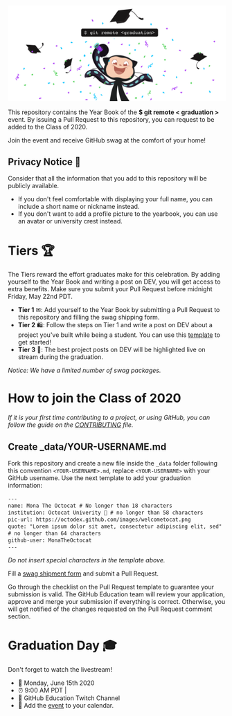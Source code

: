 
![Graduation Mona](assets/card-min.png)

This repository contains the Year Book of the **$ git remote < graduation >** event. By issuing a Pull Request to this repository, you can request to be added to the Class of 2020. 

Join the event and receive GitHub swag at the comfort of your home!

## Privacy Notice 👀
Consider that all the information that you add to this repository will be publicly available.

- If you don't feel comfortable with displaying your full name, you can include a short name or nickname instead.
- If you don't want to add a profile picture to the yearbook, you can use an avatar or university crest instead. 

# Tiers 🏆

The Tiers reward the effort graduates make for this celebration. By adding yourself to the Year Book and writing a post on DEV, you will get access to extra benefits. Make sure you submit your Pull Request before midnight Friday, May 22nd PDT.

- **Tier 1** ✉: Add yourself to the Year Book by submitting a Pull Request to this repository and filling the swag shipping form. 
- **Tier 2** 🛍: Follow the steps on Tier 1 and write a post on DEV about a project you've built while being a student. You can use this [template](https://dev.to/new/octograd2020) to get started!
- **Tier 3** 🏅: The best project posts on DEV will be highlighted live on stream during the graduation.

_Notice: We have a limited number of swag packages._

# How to join the Class of 2020
_If it is your first time contributing to a project, or using GitHub, you can follow the guide on the [CONTRIBUTING](CONTRIBUTING.md) file._

## Create _data/YOUR-USERNAME.md
Fork this repository and create a new file inside the `_data` folder following this convention `<YOUR-USERNAME>.md`, replace `<YOUR-USERNAME>` with your GitHub username. Use the next template to add your graduation information:

```
---
name: Mona The Octocat # No longer than 18 characters
institution: Octocat Univerity 🚩 # no longer than 58 characters
pic-url: https://octodex.github.com/images/welcometocat.png
quote: "Lorem ipsum dolor sit amet, consectetur adipiscing elit, sed" # no longer than 64 characters
github-user: MonaTheOctocat
---
```

_Do not insert special characters in the template above._

Fill a [swag shipment form](https://airtable.com/shrmuHxu38ZariKJi) and submit a Pull Request. 

Go through the checklist on the Pull Request template to guarantee your submission is valid. The GitHub Education team will review your application, approve and merge your submission if everything is correct. Otherwise, you will get notified of the changes requested on the Pull Request comment section. 

# Graduation Day 🎓
Don't forget to watch the livestream! 

- 📆 Monday, June 15th 2020
- ⏰ 9:00 AM PDT | 
- 📍 GitHub Education Twitch Channel
- 📎 Add the [event](http://www.google.com/calendar/event?action=TEMPLATE&dates=20200615T160000Z%2F20200615T183000Z&text=%24%20git%20remote%20%3Cgraduation%3E%20%F0%9F%8E%93&location=https%3A%2F%2Fwww.twitch.tv%2Fgithubeducation&details=) to your calendar.